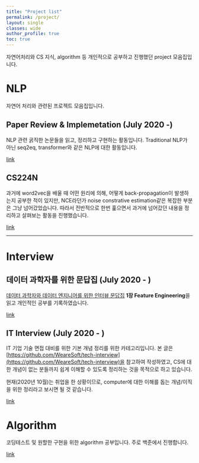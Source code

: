 ```yaml
---
title: "Project list"
permalink: /project/
layout: single
classes: wide
author_profile: true
toc: true
---
```


자연어처리와 CS 지식, algorithm 등 개인적으로 공부하고 진행했던 project 모음집입니다.


# NLP

자연어 처리와 관련된 프로젝트 모음집입니다.

## Paper Review & Implemetation (July 2020 -)

NLP 관련 굵직한 논문들을 읽고, 정리하고 구현하는 활동입니다. Traditional NLP가 아닌 seq2eq, transformer와 같은 NLP에 대한 활동입니다. 

[link](/project/nlp/)

## CS224N

과거에 word2vec을 배울 때 어떤 원리에 의해, 어떻게 back-propagation이 발생하는지 공부한 적이 있지만, NCE라던가 noise constrative estimation같은 복잡한 부분은 그냥 넘어갔었습니다. 따라서 전반적으로 한번 훑으면서 과거에 넘어갔던 내용을 정리하고 살펴보는 활동을 진행했습니다.

[link](https://github.com/InhyeokYoo/CS224N)

---

# Interview

## 데이터 과학자를 위한 문답집 (July 2020 - )

[데이터 과학자와 데이터 엔지니어를 위한 인터뷰 문답집](http://www.kyobobook.co.kr/product/detailViewKor.laf?ejkGb=KOR&mallGb=KOR&barcode=9791190665230&orderClick=LOA&Kc=) **1장 Feature Engineering**을 읽고 개인적인 공부를 기록하였습니다. 

[link](/project/DS-interview/)

## IT Interview (July 2020 - )

IT 기업 기술 면접 대비를 위한 기본 개념 정리를 위한 카테고리입니다. 본 글은 [https://github.com/WeareSoft/tech-interview](https://github.com/WeareSoft/tech-interview)을 참고하여 작성하였고, CS에 대한 개념이 없는 분들까지 쉽게 이해할 수 있도록 정리하는 것을 목적으로 하고 있습니다.

현재(2020년 10월)는 취업을 한 상황이므로, computer에 대한 이해를 돕는 개념/이직을 위한 정리라고 보시면 될 것 같습니다.

[link](/project/IT-interview/)

# Algorithm

코딩테스트 및 원할한 구현을 위한 algorithm 공부입니다.
주로 백준에서 진행합니다.

[link](/project/algorithm/)
